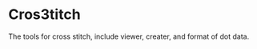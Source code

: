 Cros3titch
==============

The tools for cross stitch, include viewer, creater, and format of dot data.
